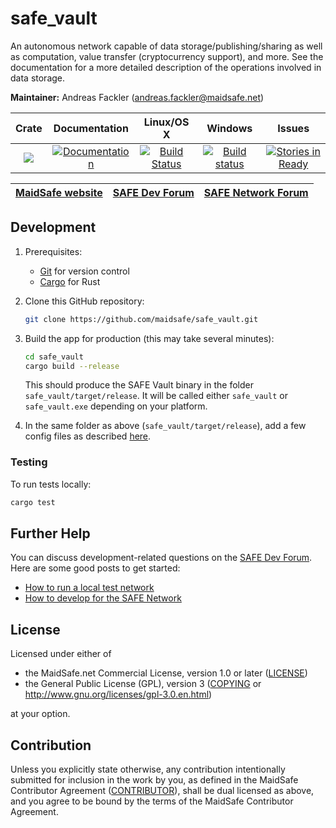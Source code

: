 # safe_vault

An autonomous network capable of data storage/publishing/sharing as well as computation, value transfer (cryptocurrency support), and more.
See the documentation for a more detailed description of the operations involved in data storage.

**Maintainer:** Andreas Fackler (andreas.fackler@maidsafe.net)

|Crate|Documentation|Linux/OS X|Windows|Issues|
|:---:|:-----------:|:--------:|:-----:|:----:|
|[![](http://meritbadge.herokuapp.com/safe_vault)](https://crates.io/crates/safe_vault)|[![Documentation](https://docs.rs/safe_vault/badge.svg)](https://docs.rs/safe_vault)|[![Build Status](https://travis-ci.org/maidsafe/safe_vault.svg?branch=master)](https://travis-ci.org/maidsafe/safe_vault)|[![Build status](https://ci.appveyor.com/api/projects/status/ohu678c6ufw8b2bn/branch/master?svg=true)](https://ci.appveyor.com/project/MaidSafe-QA/safe-vault/branch/master)|[![Stories in Ready](https://badge.waffle.io/maidsafe/safe_vault.png?label=ready&title=Ready)](https://waffle.io/maidsafe/safe_vault)|

| [MaidSafe website](https://maidsafe.net) | [SAFE Dev Forum](https://forum.safedev.org) | [SAFE Network Forum](https://safenetforum.org) |
|:----------------------------------------:|:-------------------------------------------:|:----------------------------------------------:|

## Development

1. Prerequisites:

    * [Git](https://git-scm.com/downloads) for version control
    * [Cargo](https://www.rustup.rs/) for Rust

2. Clone this GitHub repository:

    ```bash
    git clone https://github.com/maidsafe/safe_vault.git
    ```

3. Build the app for production (this may take several minutes):

    ``` bash
    cd safe_vault
    cargo build --release
    ```

    This should produce the SAFE Vault binary in the folder `safe_vault/target/release`.
    It will be called either `safe_vault` or `safe_vault.exe` depending on your platform.

4. In the same folder as above (`safe_vault/target/release`), add a few config files as described [here](https://forum.safedev.org/t/how-to-run-a-local-test-network/842).

### Testing

To run tests locally:

```bash
cargo test
```

## Further Help

You can discuss development-related questions on the [SAFE Dev Forum](https://forum.safedev.org/).
Here are some good posts to get started:

- [How to run a local test network](https://forum.safedev.org/t/how-to-run-a-local-test-network/842)
- [How to develop for the SAFE Network](https://forum.safedev.org/t/how-to-develop-for-the-safe-network-draft/843)

## License

Licensed under either of

* the MaidSafe.net Commercial License, version 1.0 or later ([LICENSE](LICENSE))
* the General Public License (GPL), version 3 ([COPYING](COPYING) or http://www.gnu.org/licenses/gpl-3.0.en.html)

at your option.

## Contribution

Unless you explicitly state otherwise, any contribution intentionally submitted for inclusion in the
work by you, as defined in the MaidSafe Contributor Agreement ([CONTRIBUTOR](CONTRIBUTOR)), shall be
dual licensed as above, and you agree to be bound by the terms of the MaidSafe Contributor Agreement.

